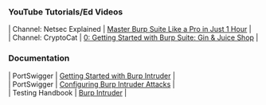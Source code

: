 ### YouTube Tutorials/Ed Videos

| Channel: Netsec Explained | [Master Burp Suite Like a Pro in Just 1 Hour](https://www.youtube.com/watch?v=QiNLNDSLuJY) |  
| Channel: CryptoCat | [0: Getting Started with Burp Suite: Gin & Juice Shop](https://www.youtube.com/watch?v=QiNLNDSLuJY) |

### Documentation

| PortSwigger | [Getting Started with Burp Intruder](https://portswigger.net/burp/documentation/desktop/tools/intruder/getting-started) |  
| PortSwigger | [Configuring Burp Intruder Attacks](https://portswigger.net/burp/documentation/desktop/tools/intruder/configure-attack) |  
| Testing Handbook | [Burp Intruder](https://appsec.guide/docs/web/burp/guide/manual-work/intruder) |
